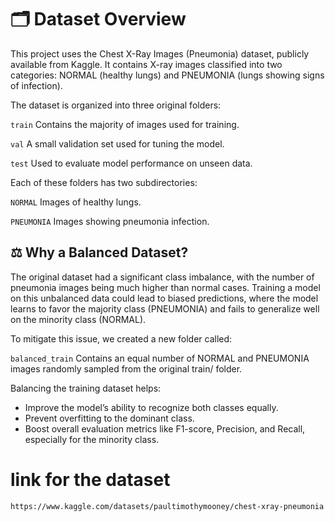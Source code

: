 # 🗂️ Dataset Overview
This project uses the Chest X-Ray Images (Pneumonia) dataset, publicly available from Kaggle. It contains X-ray images classified into two categories: NORMAL (healthy lungs) and PNEUMONIA (lungs showing signs of infection).

The dataset is organized into three original folders:

``` train ``` Contains the majority of images used for training.

``` val ``` A small validation set used for tuning the model.

```test``` Used to evaluate model performance on unseen data.

Each of these folders has two subdirectories:

```NORMAL``` Images of healthy lungs.

```PNEUMONIA``` Images showing pneumonia infection.

## ⚖️ Why a Balanced Dataset?
The original dataset had a significant class imbalance, with the number of pneumonia images being much higher than normal cases. Training a model on this unbalanced data could lead to biased predictions, where the model learns to favor the majority class (PNEUMONIA) and fails to generalize well on the minority class (NORMAL).

To mitigate this issue, we created a new folder called:

```balanced_train``` Contains an equal number of NORMAL and PNEUMONIA images randomly sampled from the original train/ folder.

Balancing the training dataset helps:
* Improve the model’s ability to recognize both classes equally.
* Prevent overfitting to the dominant class.
* Boost overall evaluation metrics like F1-score, Precision, and Recall, especially for the minority class.

# link for the dataset 
```https://www.kaggle.com/datasets/paultimothymooney/chest-xray-pneumonia```
